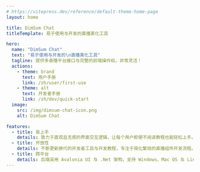 ```yaml
---
# https://vitepress.dev/reference/default-theme-home-page
layout: home

title: DimSum Chat
titleTemplate: 易于使用与开发的直播美化工具

hero:
  name: "DimSum Chat"
  text: "易于使用与开发的\n直播美化工具"
  tagline: 提供多直播平台接口与完整的前端操作权。非常灵活！
  actions:
    - theme: brand
      text: 用户手册
      link: /zh/user/first-use
    - theme: alt
      text: 开发者手册
      link: /zh/dev/quick-start
  image:
    src: /img/dimsum-chat-icon.png
    alt: DimSum Chat

features:
  - title: 易上手
    details: 致力于直观且无感的界面交互逻辑，让每个用户即使不阅读教程也能轻松上手。
  - title: 开放性
    details: 不断更新换代的开发者工具与开发教程，专注于简化繁琐的直播组件开发流程。
  - title: 跨平台
    details: 后端采用 Avalonia UI 与 .Net 架构，支持 Windows、Mac OS 与 Linux 等操作系统。
---
```


<style>
:root {
  --vp-home-hero-name-color: transparent;
  --vp-home-hero-name-background: -webkit-linear-gradient(120deg, #f6d365 30%, #fda085);

  --vp-home-hero-image-background-image: linear-gradient(-45deg, #f6d365 50%, #fda085 50%);
  --vp-home-hero-image-filter: blur(44px);
}

@media (min-width: 640px) {
  :root {
    --vp-home-hero-image-filter: blur(56px);
  }
}

@media (min-width: 960px) {
  :root {
    --vp-home-hero-image-filter: blur(68px);
  }
}
</style>